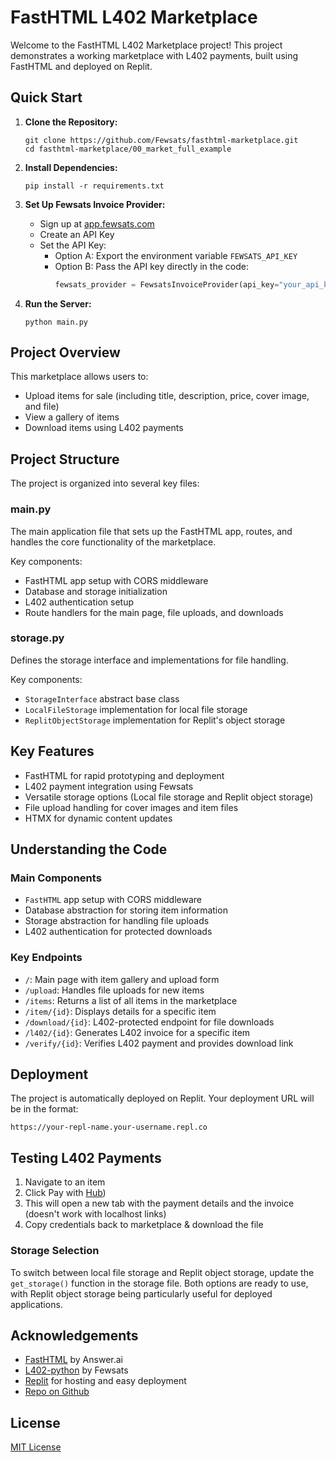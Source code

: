 # FastHTML L402 Marketplace

Welcome to the FastHTML L402 Marketplace project! This project demonstrates a working marketplace with L402 payments, built using FastHTML and deployed on Replit.

## Quick Start

1. **Clone the Repository:** 
   ```
   git clone https://github.com/Fewsats/fasthtml-marketplace.git
   cd fasthtml-marketplace/00_market_full_example
   ```

2. **Install Dependencies:**
   ```
   pip install -r requirements.txt
   ```

3. **Set Up Fewsats Invoice Provider:**
   - Sign up at [app.fewsats.com](https://app.fewsats.com)
   - Create an API Key
   - Set the API Key:
     - Option A: Export the environment variable `FEWSATS_API_KEY`
     - Option B: Pass the API key directly in the code:
       ```python
       fewsats_provider = FewsatsInvoiceProvider(api_key="your_api_key_here")
       ```

4. **Run the Server:** 
   ```
   python main.py
   ```

## Project Overview

This marketplace allows users to:
- Upload items for sale (including title, description, price, cover image, and file)
- View a gallery of items
- Download items using L402 payments

## Project Structure

The project is organized into several key files:

### main.py
The main application file that sets up the FastHTML app, routes, and handles the core functionality of the marketplace.

Key components:
- FastHTML app setup with CORS middleware
- Database and storage initialization
- L402 authentication setup
- Route handlers for the main page, file uploads, and downloads

### storage.py
Defines the storage interface and implementations for file handling.

Key components:
- `StorageInterface` abstract base class
- `LocalFileStorage` implementation for local file storage
- `ReplitObjectStorage` implementation for Replit's object storage

## Key Features

- FastHTML for rapid prototyping and deployment
- L402 payment integration using Fewsats
- Versatile storage options (Local file storage and Replit object storage)
- File upload handling for cover images and item files
- HTMX for dynamic content updates

## Understanding the Code

### Main Components

- `FastHTML` app setup with CORS middleware
- Database abstraction for storing item information
- Storage abstraction for handling file uploads
- L402 authentication for protected downloads

### Key Endpoints

- `/`: Main page with item gallery and upload form
- `/upload`: Handles file uploads for new items
- `/items`: Returns a list of all items in the marketplace
- `/item/{id}`: Displays details for a specific item
- `/download/{id}`: L402-protected endpoint for file downloads
- `/l402/{id}`: Generates L402 invoice for a specific item
- `/verify/{id}`: Verifies L402 payment and provides download link

## Deployment

The project is automatically deployed on Replit. Your deployment URL will be in the format:

`https://your-repl-name.your-username.repl.co`

## Testing L402 Payments

1. Navigate to an item
2. Click Pay with [Hub](https://paywithhub.com)) 
3. This will open a new tab with the payment details and the invoice (doesn't work with localhost links)
3. Copy credentials back to marketplace & download the file

### Storage Selection
To switch between local file storage and Replit object storage, update the `get_storage()` function in the storage file. Both options are ready to use, with Replit object storage being particularly useful for deployed applications.

## Acknowledgements

- [FastHTML](https://github.com/AnswerDotAI/fasthtml) by Answer.ai
- [L402-python](https://github.com/Fewsats/L402-python) by Fewsats
- [Replit](https://replit.com) for hosting and easy deployment
- [Repo on Github](https://github.com/Fewsats/fasthtml-marketplace)

## License

[MIT License](LICENSE)